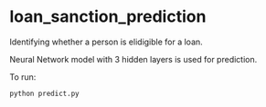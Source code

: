 # loan_sanction_prediction
Identifying whether a person is elidigible for a loan.

Neural Network model with 3 hidden layers is used for prediction. 

To run:

    python predict.py
